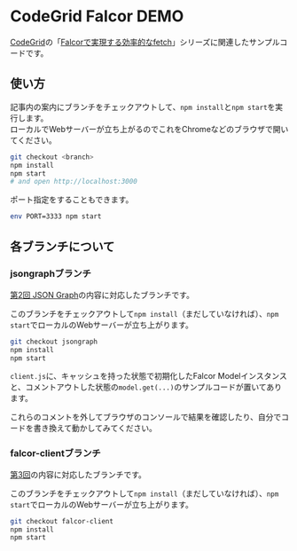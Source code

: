 # CodeGrid Falcor DEMO

[CodeGrid](https://app.codegrid.net/)の「[Falcorで実現する効率的なfetch](https://app.codegrid.net/series/2016-falcor)」シリーズに関連したサンプルコードです。

## 使い方

記事内の案内にブランチをチェックアウトして、`npm install`と`npm start`を実行します。  
ローカルでWebサーバーが立ち上がるのでこれをChromeなどのブラウザで開いてください。

```sh
git checkout <branch>
npm install
npm start
# and open http://localhost:3000
```

ポート指定をすることもできます。

```sh
env PORT=3333 npm start
```

## 各ブランチについて

### jsongraphブランチ

[第2回 JSON Graph](https://app.codegrid.net/entry/falcor-2)の内容に対応したブランチです。

このブランチをチェックアウトして`npm install`（まだしていなければ）、`npm start`でローカルのWebサーバーが立ち上がります。

```sh
git checkout jsongraph
npm install
npm start
```

`client.js`に、キャッシュを持った状態で初期化したFalcor Modelインスタンスと、コメントアウトした状態の`model.get(...)`のサンプルコードが置いてあります。

これらのコメントを外してブラウザのコンソールで結果を確認したり、自分でコードを書き換えて動かしてみてください。

### falcor-clientブランチ

[第3回](https://app.codegrid.net/entry/falcor-3)の内容に対応したブランチです。

このブランチをチェックアウトして`npm install`（まだしていなければ）、`npm start`でローカルのWebサーバーが立ち上がります。

```sh
git checkout falcor-client
npm install
npm start
```
